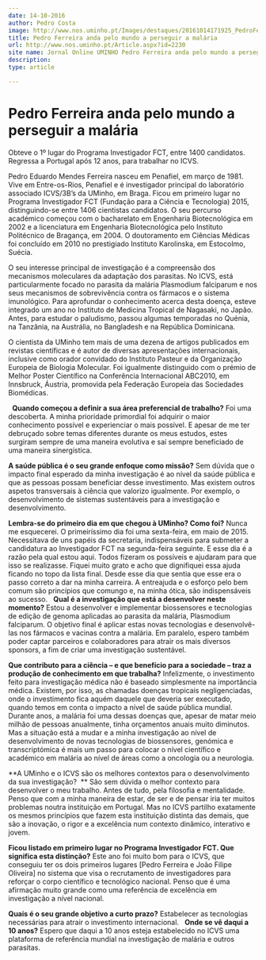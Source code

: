 ```yaml
---
date: 14-10-2016
author: Pedro Costa
image: http://www.nos.uminho.pt/Images/destaques/20161014171925_PedroFerreirafotodeOctvioPassos.jpg
title: Pedro Ferreira anda pelo mundo a perseguir a malária
url: http://www.nos.uminho.pt/Article.aspx?id=2230
site name: Jornal Online UMINHO Pedro Ferreira anda pelo mundo a perseguir a malária
description: 
type: article

---
```

# Pedro Ferreira anda pelo mundo a perseguir a malária


  

Obteve o 1º lugar do Programa Investigador FCT, entre 1400 candidatos. Regressa a Portugal após 12 anos, para trabalhar no ICVS.

Pedro Eduardo Mendes Ferreira nasceu em Penafiel, em março de 1981. Vive em Entre-os-Rios, Penafiel e é investigador principal do laboratório associado ICVS/3B’s da UMinho, em Braga. Ficou em primeiro lugar no Programa Investigador FCT (Fundação para a Ciência e Tecnologia) 2015, distinguindo-se entre 1406 cientistas candidatos. O seu percurso académico começou com o bacharelato em Engenharia Biotecnológica em 2002 e a licenciatura em Engenharia Biotecnológica pelo Instituto Politécnico de Bragança, em 2004. O doutoramento em Ciências Médicas foi concluído em 2010 no prestigiado Instituto Karolinska, em Estocolmo, Suécia.

O seu interesse principal de investigação é a compreensão dos mecanismos moleculares da adaptação dos parasitas. No ICVS, está particularmente focado no parasita da malária Plasmodium falciparum e nos seus mecanismos de sobrevivência contra os fármacos e o sistema imunológico. Para aprofundar o conhecimento acerca desta doença, esteve integrado um ano no Instituto de Medicina Tropical de Nagasaki, no Japão. Antes, para estudar o paludismo, passou algumas temporadas no Quénia, na Tanzânia, na Austrália, no Bangladesh e na República Dominicana. 

O cientista da UMinho tem mais de uma dezena de artigos publicados em revistas científicas e é autor de diversas apresentações internacionais, inclusive como orador convidado do Instituto Pasteur e da Organização Europeia de Biologia Molecular. Foi igualmente distinguido com o prémio de Melhor Poster Científico na Conferência Internacional ABC2010, em Innsbruck, Áustria, promovida pela Federação Europeia das Sociedades Biomédicas.

 
**Quando começou a definir a sua área preferencial de trabalho?** 
Foi uma descoberta. A minha prioridade primordial foi adquirir o maior conhecimento possível e experienciar o mais possível. E apesar de me ter debruçado sobre temas diferentes durante os meus estudos, estes surgiram sempre de uma maneira evolutiva e saí sempre beneficiado de uma maneira sinergística.

**A saúde pública é o seu grande enfoque como missão?** 
Sem dúvida que o impacto final esperado da minha investigação é ao nível da saúde pública e que as pessoas possam beneficiar desse investimento. Mas existem outros aspetos transversais à ciência que valorizo igualmente. Por exemplo, o desenvolvimento de sistemas sustentáveis para a investigação e desenvolvimento.

**Lembra-se do primeiro dia em que chegou à UMinho? Como foi?** 
Nunca me esquecerei. O primeiríssimo dia foi uma sexta-feira, em maio de 2015. Necessitava de uns papéis da secretaria, indispensáveis para submeter a candidatura ao Investigador FCT na segunda-feira seguinte. E esse dia é a razão pela qual estou aqui. Todos fizeram os possíveis e ajudaram para que isso se realizasse. Fiquei muito grato e acho que dignifiquei essa ajuda ficando no topo da lista final. Desde esse dia que sentia que esse era o passo correto a dar na minha carreira. A entreajuda e o esforço pelo bem comum são princípios que comungo e, na minha ótica, são indispensáveis ao sucesso.
 
**Qual é a investigação que está a desenvolver neste momento?** 
Estou a desenvolver e implementar biossensores e tecnologias de edição de genoma aplicadas ao parasita da malária, Plasmodium falciparum. O objetivo final é aplicar estas novas tecnologias e desenvolvê-las nos fármacos e vacinas contra a malária. Em paralelo, espero também poder captar parceiros e colaboradores para atrair os mais diversos sponsors, a fim de criar uma investigação sustentável. 

**Que contributo para a ciência – e que benefício para a sociedade – traz a produção de conhecimento em que trabalha?** 
Infelizmente, o investimento feito para investigação médica não é baseado simplesmente na importância médica. Existem, por isso, as chamadas doenças tropicais negligenciadas, onde o investimento fica aquém daquele que deveria ser executado, quando temos em conta o impacto a nível de saúde pública mundial. Durante anos, a malária foi uma dessas doenças que, apesar de matar meio milhão de pessoas anualmente, tinha orçamentos anuais muito diminutos. Mas a situação está a mudar e a minha investigação ao nível de desenvolvimento de novas tecnologias de biossensores, genómica e transcriptómica é mais um passo para colocar o nível científico e académico em malária ao nível de áreas como a oncologia ou a neurologia.

**A UMinho e o ICVS são os melhores contextos para o desenvolvimento da sua investigação?  ** 
São sem dúvida o melhor contexto para desenvolver o meu trabalho. Antes de tudo, pela filosofia e mentalidade. Penso que com a minha maneira de estar, de ser e de pensar iria ter muitos problemas noutra instituição em Portugal. Mas no ICVS partilho exatamente os mesmos princípios que fazem esta instituição distinta das demais, que são a inovação, o rigor e a excelência num contexto dinâmico, interativo e jovem.

**Ficou listado em primeiro lugar no Programa Investigador FCT. Que significa esta distinção?** 
Este ano foi muito bom para o ICVS, que conseguiu ter os dois primeiros lugares [Pedro Ferreira e João Filipe Oliveira] no sistema que visa o recrutamento de investigadores para reforçar o corpo científico e tecnológico nacional. Penso que é uma afirmação muito grande como uma referência de excelência em investigação a nível nacional.

**Quais é o seu grande objetivo a curto prazo?** 
Estabelecer as tecnologias necessárias para atrair o investimento internacional.
 
**Onde se vê daqui a 10 anos?** 
Espero que daqui a 10 anos esteja estabelecido no ICVS uma plataforma de referência mundial na investigação de malária e outros parasitas.

